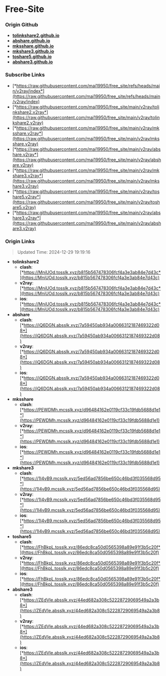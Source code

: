 # Free-Site

### Origin Github

- [**tolinkshare2.github.io**](https://github.com/tolinkshare2/tolinkshare2.github.io)
- [**abshare.github.io**](https://github.com/abshare/abshare.github.io)
- [**mksshare.github.io**](https://github.com/mksshare/mksshare.github.io)
- [**mkshare3.github.io**](https://github.com/mkshare3/mkshare3.github.io)
- [**toshare5.github.io**](https://github.com/toshare5/toshare5.github.io)
- [**abshare3.github.io**](https://github.com/abshare3/abshare3.github.io)

### Subscribe Links

- [*https://raw.githubusercontent.com/mai19950/free_site/refs/heads/main/v2ray/index*](https://raw.githubusercontent.com/mai19950/free_site/refs/heads/main/v2ray/index)
- [*https://raw.githubusercontent.com/mai19950/free_site/main/v2ray/tolinkshare2.v2ray*](https://raw.githubusercontent.com/mai19950/free_site/main/v2ray/tolinkshare2.v2ray)
- [*https://raw.githubusercontent.com/mai19950/free_site/main/v2ray/mksshare.v2ray*](https://raw.githubusercontent.com/mai19950/free_site/main/v2ray/mksshare.v2ray)
- [*https://raw.githubusercontent.com/mai19950/free_site/main/v2ray/abshare.v2ray*](https://raw.githubusercontent.com/mai19950/free_site/main/v2ray/abshare.v2ray)
- [*https://raw.githubusercontent.com/mai19950/free_site/main/v2ray/mkshare3.v2ray*](https://raw.githubusercontent.com/mai19950/free_site/main/v2ray/mkshare3.v2ray)
- [*https://raw.githubusercontent.com/mai19950/free_site/main/v2ray/toshare5.v2ray*](https://raw.githubusercontent.com/mai19950/free_site/main/v2ray/toshare5.v2ray)
- [*https://raw.githubusercontent.com/mai19950/free_site/main/v2ray/abshare3.v2ray*](https://raw.githubusercontent.com/mai19950/free_site/main/v2ray/abshare3.v2ray)

### Origin Links

> Updated Time: 2024-12-29 19:19:16

- **tolinkshare2**
  - **clash**: [*https://MniUOd.tosslk.xyz/b815b567478306fcf4a3e3ab84e7d43c*](https://MniUOd.tosslk.xyz/b815b567478306fcf4a3e3ab84e7d43c)
  - **v2ray**: [*https://MniUOd.tosslk.xyz/b815b567478306fcf4a3e3ab84e7d43c*](https://MniUOd.tosslk.xyz/b815b567478306fcf4a3e3ab84e7d43c)
  - **ios**: [*https://MniUOd.tosslk.xyz/b815b567478306fcf4a3e3ab84e7d43c*](https://MniUOd.tosslk.xyz/b815b567478306fcf4a3e3ab84e7d43c)
- **abshare**
  - **clash**: [*https://iQ6DGN.absslk.xyz/7a59450ab934a0066312187469322d08*](https://iQ6DGN.absslk.xyz/7a59450ab934a0066312187469322d08)
  - **v2ray**: [*https://iQ6DGN.absslk.xyz/7a59450ab934a0066312187469322d08*](https://iQ6DGN.absslk.xyz/7a59450ab934a0066312187469322d08)
  - **ios**: [*https://iQ6DGN.absslk.xyz/7a59450ab934a0066312187469322d08*](https://iQ6DGN.absslk.xyz/7a59450ab934a0066312187469322d08)
- **mksshare**
  - **clash**: [*https://PEWDMh.mcsslk.xyz/d96484162e0119cf33c19fdb5688d1e1*](https://PEWDMh.mcsslk.xyz/d96484162e0119cf33c19fdb5688d1e1)
  - **v2ray**: [*https://PEWDMh.mcsslk.xyz/d96484162e0119cf33c19fdb5688d1e1*](https://PEWDMh.mcsslk.xyz/d96484162e0119cf33c19fdb5688d1e1)
  - **ios**: [*https://PEWDMh.mcsslk.xyz/d96484162e0119cf33c19fdb5688d1e1*](https://PEWDMh.mcsslk.xyz/d96484162e0119cf33c19fdb5688d1e1)
- **mkshare3**
  - **clash**: [*https://1I4vB9.mcsslk.xyz/5ed56ad7856be650c46bd3f035568d95*](https://1I4vB9.mcsslk.xyz/5ed56ad7856be650c46bd3f035568d95)
  - **v2ray**: [*https://1I4vB9.mcsslk.xyz/5ed56ad7856be650c46bd3f035568d95*](https://1I4vB9.mcsslk.xyz/5ed56ad7856be650c46bd3f035568d95)
  - **ios**: [*https://1I4vB9.mcsslk.xyz/5ed56ad7856be650c46bd3f035568d95*](https://1I4vB9.mcsslk.xyz/5ed56ad7856be650c46bd3f035568d95)
- **toshare5**
  - **clash**: [*https://FhBkpL.tosslk.xyz/86edc8ca50d0565398a89e91f3b5c20f*](https://FhBkpL.tosslk.xyz/86edc8ca50d0565398a89e91f3b5c20f)
  - **v2ray**: [*https://FhBkpL.tosslk.xyz/86edc8ca50d0565398a89e91f3b5c20f*](https://FhBkpL.tosslk.xyz/86edc8ca50d0565398a89e91f3b5c20f)
  - **ios**: [*https://FhBkpL.tosslk.xyz/86edc8ca50d0565398a89e91f3b5c20f*](https://FhBkpL.tosslk.xyz/86edc8ca50d0565398a89e91f3b5c20f)
- **abshare3**
  - **clash**: [*https://ZEdVIe.absslk.xyz/44ed682a308c52228729069549a2a3b8*](https://ZEdVIe.absslk.xyz/44ed682a308c52228729069549a2a3b8)
  - **v2ray**: [*https://ZEdVIe.absslk.xyz/44ed682a308c52228729069549a2a3b8*](https://ZEdVIe.absslk.xyz/44ed682a308c52228729069549a2a3b8)
  - **ios**: [*https://ZEdVIe.absslk.xyz/44ed682a308c52228729069549a2a3b8*](https://ZEdVIe.absslk.xyz/44ed682a308c52228729069549a2a3b8)
